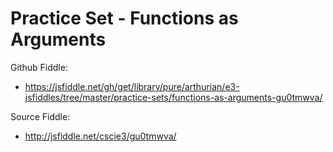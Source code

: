# Practice Set - Functions as Arguments

Github Fiddle:
- https://jsfiddle.net/gh/get/library/pure/arthurian/e3-jsfiddles/tree/master/practice-sets/functions-as-arguments-gu0tmwva/

Source Fiddle:
- http://jsfiddle.net/cscie3/gu0tmwva/

